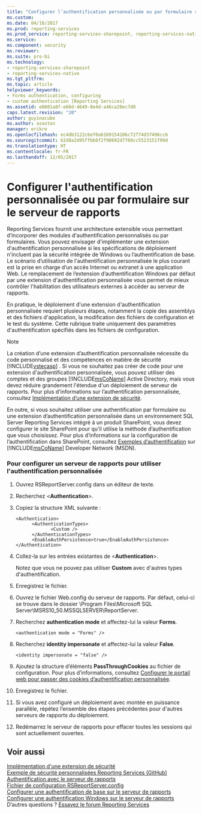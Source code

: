 ```yaml
---
title: "Configurer l’authentification personnalisée ou par formulaire sur le serveur de rapports| Microsoft Docs"
ms.custom: 
ms.date: 04/18/2017
ms.prod: reporting-services
ms.prod_service: reporting-services-sharepoint, reporting-services-native
ms.service: 
ms.component: security
ms.reviewer: 
ms.suite: pro-bi
ms.technology:
- reporting-services-sharepoint
- reporting-services-native
ms.tgt_pltfrm: 
ms.topic: article
helpviewer_keywords:
- Forms authentication, configuring
- custom authentication [Reporting Services]
ms.assetid: e8601a8f-e66d-4649-8e4d-a46ca20ec7d0
caps.latest.revision: "20"
author: guyinacube
ms.author: asaxton
manager: erikre
ms.openlocfilehash: ec4db3122c6ef0a6169154106c72f74d37496cc6
ms.sourcegitcommit: b2d8a2d95ffbb6f2f98692d7760cc5523151f99d
ms.translationtype: HT
ms.contentlocale: fr-FR
ms.lasthandoff: 12/05/2017
---
```

# <a name="configure-custom-or-forms-authentication-on-the-report-server"></a>Configurer l'authentification personnalisée ou par formulaire sur le serveur de rapports

Reporting Services fournit une architecture extensible vous permettant d’incorporer des modules d'authentification personnalisés ou par formulaires. Vous pouvez envisager d'implémenter une extension d'authentification personnalisée si les spécifications de déploiement n'incluent pas la sécurité intégrée de Windows ou l’authentification de base. Le scénario d’utilisation de l'authentification personnalisée le plus courant est la prise en charge d’un accès Internet ou extranet à une application Web. Le remplacement de l’extension d’authentification Windows par défaut par une extension d'authentification personnalisée vous permet de mieux contrôler l'habilitation des utilisateurs externes à accéder au serveur de rapports.  

En pratique, le déploiement d'une extension d'authentification personnalisée requiert plusieurs étapes, notamment la copie des assemblys et des fichiers d'application, la modification des fichiers de configuration et le test du système. Cette rubrique traite uniquement des paramètres d'authentification spécifiés dans les fichiers de configuration.  

> [!NOTE]
>  La création d’une extension d’authentification personnalisée nécessite du code personnalisé et des compétences en matière de sécurité [!INCLUDE[vstecasp](../../includes/vstecasp-md.md)] . Si vous ne souhaitez pas créer de code pour une extension d'authentification personnalisée, vous pouvez utiliser des comptes et des groupes [!INCLUDE[msCoName](../../includes/msconame-md.md)] Active Directory, mais vous devez réduire grandement l'étendue d'un déploiement de serveur de rapports. Pour plus d’informations sur l’authentification personnalisée, consultez [Implémentation d’une extension de sécurité](../../reporting-services/extensions/security-extension/implementing-a-security-extension.md).

En outre, si vous souhaitez utiliser une authentification par formulaire ou une extension d’authentification personnalisée dans un environnement SQL Server Reporting Services intégré à un produit SharePoint, vous devez configurer le site SharePoint pour qu’il utilise la méthode d’authentification que vous choisissez. Pour plus d’informations sur la configuration de l’authentification dans SharePoint, consultez [Exemples d’authentification](http://go.microsoft.com/fwlink/?LinkId=115575) sur [!INCLUDE[msCoName](../../includes/msconame-md.md)] Developer Network (MSDN).



### <a name="to-configure-a-report-server-to-use-custom-authentication"></a>Pour configurer un serveur de rapports pour utiliser l'authentification personnalisée

1.  Ouvrez RSReportServer.config dans un éditeur de texte.

2.  Recherchez \<**Authentication**>.

3.  Copiez la structure XML suivante :

    ```
    <Authentication>
          <AuthenticationTypes>
                 <Custom />
          </AuthenticationTypes>
          <EnableAuthPersistence>true</EnableAuthPersistence>
    </Authentication>
    ```

4.  Collez-la sur les entrées existantes de \<**Authentication**>.

     Notez que vous ne pouvez pas utiliser **Custom** avec d'autres types d'authentification.

5.  Enregistrez le fichier.

6.  Ouvrez le fichier Web.config du serveur de rapports. Par défaut, celui-ci se trouve dans le dossier \Program Files\Microsoft SQL Server\MSRS10_50.MSSQLSERVER\ReportServer.

7.  Recherchez **authentication mode** et affectez-lui la valeur **Forms**.

    ```
    <authentication mode = "Forms" />
    ```

8.  Recherchez **identity impersonate** et affectez-lui la valeur **False**.

    ```
    <identity impersonate = "false" />  
    ```
9. Ajoutez la structure d’éléments **PassThroughCookies** au fichier de configuration. Pour plus d’informations, consultez [Configurer le portail web pour passer des cookies d’authentification personnalisée](../../reporting-services/security/configure-the-web-portal-to-pass-custom-authentication-cookies.md).
  
10. Enregistrez le fichier.  
  
11. Si vous avez configuré un déploiement avec montée en puissance parallèle, répétez l’ensemble des étapes précédentes pour d'autres serveurs de rapports du déploiement.  
  
12. Redémarrez le serveur de rapports pour effacer toutes les sessions qui sont actuellement ouvertes.  

## <a name="see-also"></a>Voir aussi

[Implémentation d'une extension de sécurité](../../reporting-services/extensions/security-extension/implementing-a-security-extension.md)  
[Exemple de sécurité personnalisées Reporting Services (GitHub)](https://github.com/Microsoft/Reporting-Services/tree/master/CustomSecuritySample)  
[Authentification avec le serveur de rapports](../../reporting-services/security/authentication-with-the-report-server.md)   
[Fichier de configuration RSReportServer.config](../../reporting-services/report-server/rsreportserver-config-configuration-file.md)   
[Configurer une authentification de base sur le serveur de rapports](../../reporting-services/security/configure-basic-authentication-on-the-report-server.md)   
[Configurer une authentification Windows sur le serveur de rapports](../../reporting-services/security/configure-windows-authentication-on-the-report-server.md)  
D’autres questions ? [Essayez le forum Reporting Services](http://go.microsoft.com/fwlink/?LinkId=620231)
